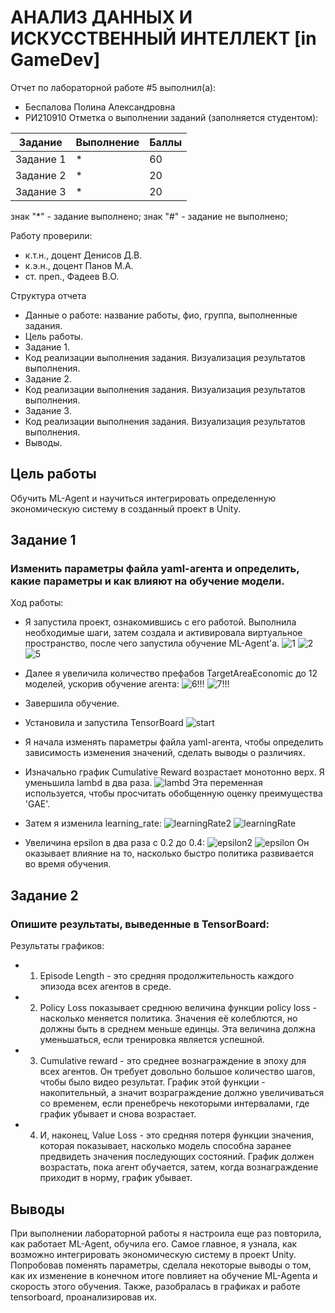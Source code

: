 # АНАЛИЗ ДАННЫХ И ИСКУССТВЕННЫЙ ИНТЕЛЛЕКТ [in GameDev]
Отчет по лабораторной работе #5 выполнил(а):
- Беспалова Полина Александровна
- РИ210910
Отметка о выполнении заданий (заполняется студентом):

| Задание | Выполнение | Баллы |
| ------ | ------ | ------ |
| Задание 1 | * | 60 |
| Задание 2 | * | 20 |
| Задание 3 | * | 20 |

знак "*" - задание выполнено; знак "#" - задание не выполнено;

Работу проверили:
- к.т.н., доцент Денисов Д.В.
- к.э.н., доцент Панов М.А.
- ст. преп., Фадеев В.О.

Структура отчета

- Данные о работе: название работы, фио, группа, выполненные задания.
- Цель работы.
- Задание 1.
- Код реализации выполнения задания. Визуализация результатов выполнения.
- Задание 2.
- Код реализации выполнения задания. Визуализация результатов выполнения.
- Задание 3.
- Код реализации выполнения задания. Визуализация результатов выполнения.
- Выводы.

## Цель работы
Обучить ML-Agent и научиться интегрировать определенную экономическую систему в созданный проект в Unity.

## Задание 1
### Изменить параметры файла yaml-агента и определить, какие параметры и как влияют на обучение модели.
Ход работы:
- Я запустила проект, ознакомившись с его работой. Выполнила необходимые шаги, затем создала и активировала виртуальное пространство, после чего запустила обучение ML-Agent'а.
![1](https://user-images.githubusercontent.com/113704972/205062239-6961d14b-c14a-4921-a618-69651aded84d.png)
![2](https://user-images.githubusercontent.com/113704972/205062322-5bf2f881-055d-475c-9c77-a34f565c58cf.png)
![5](https://user-images.githubusercontent.com/113704972/205062366-c6c92a1b-dccc-4449-826c-1b251221128c.png)

- Далее я увеличила количество префабов TargetAreaEconomic до 12 моделей, ускорив обучение агента: 
![6!!!](https://user-images.githubusercontent.com/113704972/205062531-44e23be3-e210-4bb3-931e-c834cfa69a97.png)
![7!!!](https://user-images.githubusercontent.com/113704972/205063136-4f1f4581-e0c7-4f20-827b-f229be55b64a.png)
- Завершила обучение.

- Установила и запустила TensorBoard
![start](https://user-images.githubusercontent.com/113704972/205063234-9b799fc0-3821-41b8-802f-e2cdb448a2a0.png)

- Я начала изменять параметры файла yaml-агента, чтобы определить зависимость изменения значений, сделать выводы о различиях.

- Изначально график Cumulative Reward возрастает монотонно верх. Я уменьшила lambd  в два раза. 
![lambd](https://user-images.githubusercontent.com/113704972/205066578-1831f642-caba-4ce5-9b05-d2a199dbad97.png)
Эта переменная используется, чтобы просчитать обобщенную оценку преимущества 'GAE'.

- Затем я изменила learning_rate:
![learningRate2](https://user-images.githubusercontent.com/113704972/205066259-09564809-8fed-4667-809e-243e06e5fb85.png)
![learningRate](https://user-images.githubusercontent.com/113704972/205066752-1f462c94-75f9-4cef-9c29-61fb13275000.png)

- Увеличина epsilon в два раза с 0.2 до 0.4:
![epsilon2](https://user-images.githubusercontent.com/113704972/205066309-dabf99c0-187f-4519-a659-ccc2f0e1c755.png)
![epsilon](https://user-images.githubusercontent.com/113704972/205066733-dca8d505-7cc8-44f9-9539-0973c6d3d2af.png)
Он оказывает влияние на то, насколько быстро политика развивается во время обучения.


## Задание 2
### Опишите результаты, выведенные в TensorBoard:
Результаты графиков:
- 1. Episode Length - это cредняя продолжительность каждого эпизода всех агентов в среде.
- 2. Policy Loss показывает среднюю величина функции policy loss - насколько меняется политика. Значения её колеблются, но должны быть в среднем меньше единцы. Эта величина должна уменьшаться, если тренировка является успешной.
- 3. Cumulative reward - это среднее вознаграждение в эпоху для всех агентов. Он требует довольно большое количество шагов, чтобы было видео результат. График этой функции - накопительный, а значит возраграждение должно увеличиваться со временем, если пренебречь некоторыми интервалами, где график убывает и снова возрастает.
- 4. И, наконец, Value Loss - это cредняя потеря функции значения, которая показывает, насколько модель способна заранее предвидеть значения последующих состояний. График должен возрастать, пока агент обучается, затем, когда вознаграждение приходит в норму, график убывает. 

## Выводы
При выполнении лабораторной работы я настроила еще раз повторила, как работает ML-Agent, обучила его. Самое главное, я узнала, как возможно интегрировать экономическую систему в проект Unity. Попробовав поменять параметры, сделала некоторые выводы о том, как их изменение в конечном итоге повлияет на обучение ML-Agenta и скорость этого обучения. Также, разобралась в графиках и работе tensorboard, проанализировав их.


